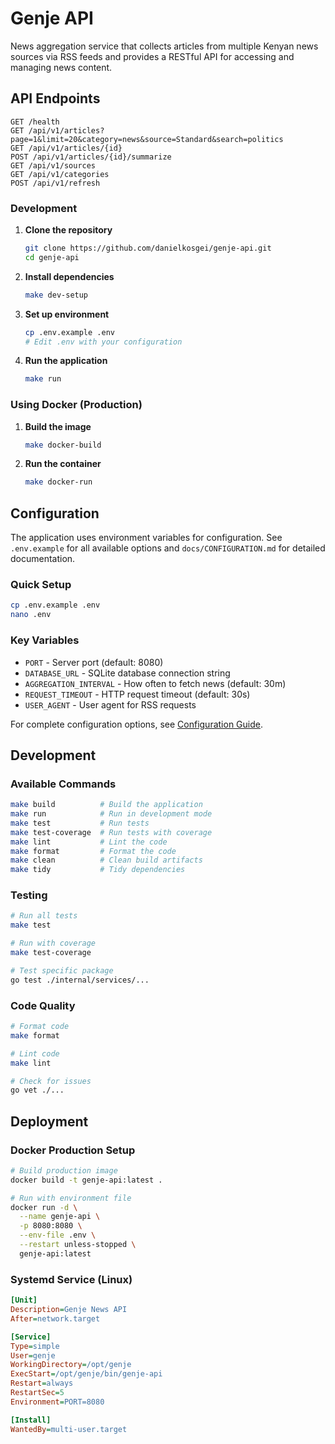 # Genje API

News aggregation service that collects articles from multiple Kenyan news sources via RSS feeds and provides a RESTful API for accessing and managing news content.

## API Endpoints

```
GET /health
GET /api/v1/articles?page=1&limit=20&category=news&source=Standard&search=politics
GET /api/v1/articles/{id}
POST /api/v1/articles/{id}/summarize
GET /api/v1/sources
GET /api/v1/categories
POST /api/v1/refresh
```

### Development

1. **Clone the repository**
   ```bash
   git clone https://github.com/danielkosgei/genje-api.git
   cd genje-api
   ```

2. **Install dependencies**
   ```bash
   make dev-setup
   ```

3. **Set up environment**
   ```bash
   cp .env.example .env
   # Edit .env with your configuration
   ```

4. **Run the application**
   ```bash
   make run
   ```

### Using Docker (Production)

1. **Build the image**
   ```bash
   make docker-build
   ```

2. **Run the container**
   ```bash
   make docker-run
   ```

## Configuration

The application uses environment variables for configuration. See `.env.example` for all available options and `docs/CONFIGURATION.md` for detailed documentation.

### Quick Setup
```bash
cp .env.example .env
nano .env
```

### Key Variables
- `PORT` - Server port (default: 8080)
- `DATABASE_URL` - SQLite database connection string
- `AGGREGATION_INTERVAL` - How often to fetch news (default: 30m)
- `REQUEST_TIMEOUT` - HTTP request timeout (default: 30s)
- `USER_AGENT` - User agent for RSS requests

For complete configuration options, see [Configuration Guide](docs/CONFIGURATION.md).

## Development

### Available Commands

```bash
make build          # Build the application
make run            # Run in development mode
make test           # Run tests
make test-coverage  # Run tests with coverage
make lint           # Lint the code
make format         # Format the code
make clean          # Clean build artifacts
make tidy           # Tidy dependencies
```

### Testing

```bash
# Run all tests
make test

# Run with coverage
make test-coverage

# Test specific package
go test ./internal/services/...
```

### Code Quality

```bash
# Format code
make format

# Lint code
make lint

# Check for issues
go vet ./...
```

## Deployment

### Docker Production Setup

```bash
# Build production image
docker build -t genje-api:latest .

# Run with environment file
docker run -d \
  --name genje-api \
  -p 8080:8080 \
  --env-file .env \
  --restart unless-stopped \
  genje-api:latest
```

### Systemd Service (Linux)

```ini
[Unit]
Description=Genje News API
After=network.target

[Service]
Type=simple
User=genje
WorkingDirectory=/opt/genje
ExecStart=/opt/genje/bin/genje-api
Restart=always
RestartSec=5
Environment=PORT=8080

[Install]
WantedBy=multi-user.target
```

